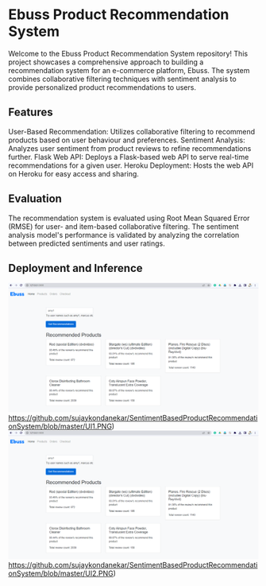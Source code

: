 # Ebuss Product Recommendation System
Welcome to the Ebuss Product Recommendation System repository! This project showcases a comprehensive approach to building a recommendation system for an e-commerce platform, Ebuss. The system combines collaborative filtering techniques with sentiment analysis to provide personalized product recommendations to users.

## Features
User-Based Recommendation: Utilizes collaborative filtering to recommend products based on user behaviour and preferences.
Sentiment Analysis: Analyzes user sentiment from product reviews to refine recommendations further.
Flask Web API: Deploys a Flask-based web API to serve real-time recommendations for a given user.
Heroku Deployment: Hosts the web API on Heroku for easy access and sharing.

## Evaluation
The recommendation system is evaluated using Root Mean Squared Error (RMSE) for user- and item-based collaborative filtering. The sentiment analysis model's performance is validated by analyzing the correlation between predicted sentiments and user ratings.

## Deployment and Inference
![Screenshot 1](https://github.com/sujaykondanekar/SentimentBasedProductRecommendationSystem/blob/master/UI1.PNG)https://github.com/sujaykondanekar/SentimentBasedProductRecommendationSystem/blob/master/UI1.PNG)
![Screenshot 2](https://github.com/sujaykondanekar/SentimentBasedProductRecommendationSystem/blob/master/UI1.PNG)https://github.com/sujaykondanekar/SentimentBasedProductRecommendationSystem/blob/master/UI2.PNG)
